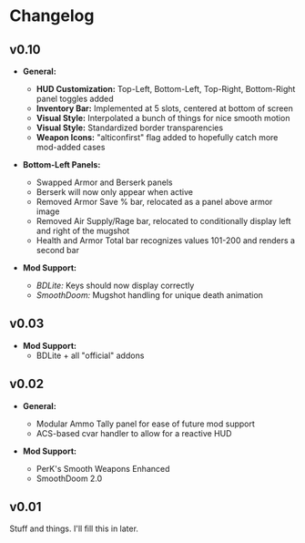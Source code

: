 # Changelog

## v0.10

- **General:**
  - **HUD Customization:** Top-Left, Bottom-Left, Top-Right, Bottom-Right panel toggles added
  - **Inventory Bar:** Implemented at 5 slots, centered at bottom of screen
  - **Visual Style:** Interpolated a bunch of things for nice smooth motion
  - **Visual Style:** Standardized border transparencies
  - **Weapon Icons:** "alticonfirst" flag added to hopefully catch more mod-added cases

- **Bottom-Left Panels:**
  - Swapped Armor and Berserk panels
  - Berserk will now only appear when active
  - Removed Armor Save % bar, relocated as a panel above armor image
  - Removed Air Supply/Rage bar, relocated to conditionally display left and right of the mugshot
  - Health and Armor Total bar recognizes values 101-200 and renders a second bar

- **Mod Support:**
  - _BDLite:_ Keys should now display correctly
  - _SmoothDoom:_ Mugshot handling for unique death animation

## v0.03

- **Mod Support:**  
  - BDLite + all "official" addons

## v0.02

- **General:**
  - Modular Ammo Tally panel for ease of future mod support
  - ACS-based cvar handler to allow for a reactive HUD

- **Mod Support:**
  - PerK's Smooth Weapons Enhanced
  - SmoothDoom 2.0

## v0.01

Stuff and things. I'll fill this in later.
